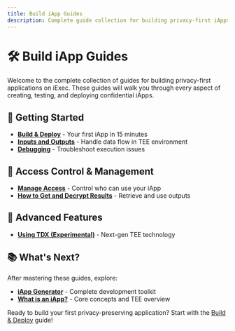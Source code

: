 ```yaml
---
title: Build iApp Guides
description: Complete guide collection for building privacy-first iApps on iExec
---
```


# 🛠️ Build iApp Guides

Welcome to the complete collection of guides for building privacy-first
applications on iExec. These guides will walk you through every aspect of
creating, testing, and deploying confidential iApps.

## 🚀 Getting Started

- **[Build & Deploy](/guides/build-iapp/build-&-deploy)** - Your first iApp in
  15 minutes
- **[Inputs and Outputs](/guides/build-iapp/inputs-and-outputs)** - Handle data
  flow in TEE environment
- **[Debugging](/guides/build-iapp/debugging)** - Troubleshoot execution issues

## 🔐 Access Control & Management

- **[Manage Access](/guides/build-iapp/manage-access)** - Control who can use
  your iApp
- **[How to Get and Decrypt Results](/guides/build-iapp/how-to-get-and-decrypt-results)** -
  Retrieve and use outputs

## 🧪 Advanced Features

- **[Using TDX (Experimental)](/guides/build-iapp/using-tdx)** - Next-gen TEE
  technology

## 📚 What's Next?

After mastering these guides, explore:

- **[iApp Generator](/references/iapp-generator)** - Complete development
  toolkit
- **[What is an iApp?](/get-started/overview/what-is-iapp)** - Core
  concepts and TEE overview

Ready to build your first privacy-preserving application? Start with the
[Build & Deploy](/guides/build-iapp/build-&-deploy) guide!
